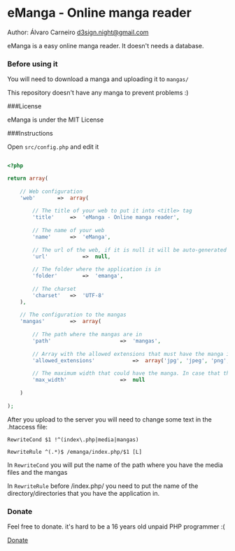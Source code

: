 eManga - Online manga reader
==================

Author: Álvaro Carneiro [d3sign.night@gmail.com](mailto:d3sign.night@gmail.com)

eManga is a easy online manga reader. It doesn't needs a database.

### Before using it

You will need to download a manga and uploading it to `mangas/`

This repository doesn't have any manga to prevent problems :)

###License

eManga is under the MIT License

###Instructions

Open `src/config.php` and edit it

```php

<?php

return array(
	
	// Web configuration
	'web'		=>	array(
		
		// The title of your web to put it into <title> tag
		'title'		=>	'eManga - Online manga reader',
		
		// The name of your web
		'name'		=>	'eManga',
		
		// The url of the web, if it is null it will be auto-generated
		'url'			=>	null,
		
		// The folder where the application is in
		'folder'		=>	'emanga',
		
		// The charset
		'charset'	=>	'UTF-8'
	),
	
	// The configuration to the mangas
	'mangas'		=>	array(
		
		// The path where the mangas are in
		'path'						=>	'mangas',
		
		// Array with the allowed extensions that must have the manga image
		'allowed_extensions'			=>	array('jpg', 'jpeg', 'png', 'bmp', 'gif'),
		
		// The maximum width that could have the manga. In case that the manga was higher then resize it
		'max_width'					=>	null
		
	)
	
);

```

After you upload to the server you will need to change some text in the .htaccess file:

` RewriteCond $1 !^(index\.php|media|mangas) `

` RewriteRule ^(.*)$ /emanga/index.php/$1 [L] `

In `RewriteCond` you will put the name of the path where you have the media files and the mangas

In `RewriteRule` before /index.php/ you need to put the name of the directory/directories that you have the application in.

### Donate

Feel free to donate. it's hard to be a 16 years old unpaid PHP programmer :(

[Donate](https://www.paypal.com/cgi-bin/webscr?cmd=_donations&business=L5ZA6BHERQHZG&lc=UY&item_name=PHP&currency_code=USD&bn=PP%2dDonationsBF%3abtn_donateCC_LG%2egif%3aNonHosted)


